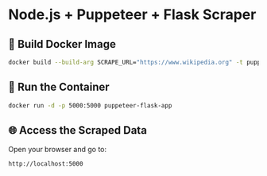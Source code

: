 # Node.js + Puppeteer + Flask Scraper

## 🚧 Build Docker Image

```bash
docker build --build-arg SCRAPE_URL="https://www.wikipedia.org" -t puppeteer-flask-app .
```

## 🚀 Run the Container

```bash
docker run -d -p 5000:5000 puppeteer-flask-app
```

## 🌐 Access the Scraped Data

Open your browser and go to:

```
http://localhost:5000
```

